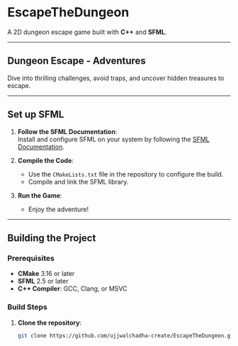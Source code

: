 # EscapeTheDungeon

A 2D dungeon escape game built with **C++** and **SFML**.

---

## Dungeon Escape - Adventures

Dive into thrilling challenges, avoid traps, and uncover hidden treasures to escape.  

---

## Set up SFML

1. **Follow the SFML Documentation**:  
   Install and configure SFML on your system by following the [SFML Documentation](https://www.sfml-dev.org/documentation/).

2. **Compile the Code**:  
   - Use the `CMakeLists.txt` file in the repository to configure the build.  
   - Compile and link the SFML library.

3. **Run the Game**:  
   - Enjoy the adventure!

---

## Building the Project

### Prerequisites

- **CMake** 3.16 or later
- **SFML** 2.5 or later
- **C++ Compiler**: GCC, Clang, or MSVC

### Build Steps

1. **Clone the repository**:
   ```bash
   git clone https://github.com/ujjwalchadha-create/EscapeTheDungeon.git
